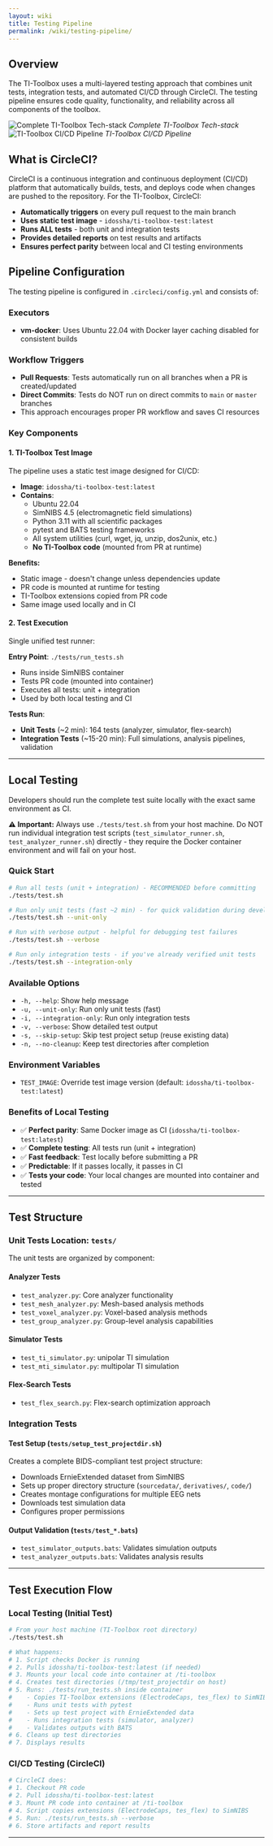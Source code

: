 ```yaml
---
layout: wiki
title: Testing Pipeline
permalink: /wiki/testing-pipeline/
---
```


## Overview

The TI-Toolbox uses a multi-layered testing approach that combines unit tests, integration tests, and automated CI/CD through CircleCI. The testing pipeline ensures code quality, functionality, and reliability across all components of the toolbox.

<div class="image-row-natural">
  <div class="image-container-natural">
    <img src="{{ site.baseurl }}/wiki/assets/testing/graphical_abstract_revised.png" alt="Complete TI-Toolbox Tech-stack">
    <em>Complete TI-Toolbox Tech-stack</em>
  </div>
  <div class="image-container-natural">
    <img src="{{ site.baseurl }}/wiki/assets/testing/Ti-ToolboxCICD.png" alt="TI-Toolbox CI/CD Pipeline">
    <em>TI-Toolbox CI/CD Pipeline</em>
  </div>
</div>

## What is CircleCI?

CircleCI is a continuous integration and continuous deployment (CI/CD) platform that automatically builds, tests, and deploys code when changes are pushed to the repository. For the TI-Toolbox, CircleCI:

- **Automatically triggers** on every pull request to the main branch
- **Uses static test image** - `idossha/ti-toolbox-test:latest`
- **Runs ALL tests** - both unit and integration tests
- **Provides detailed reports** on test results and artifacts
- **Ensures perfect parity** between local and CI testing environments

## Pipeline Configuration

The testing pipeline is configured in `.circleci/config.yml` and consists of:

### Executors
- **vm-docker**: Uses Ubuntu 22.04 with Docker layer caching disabled for consistent builds

### Workflow Triggers
- **Pull Requests**: Tests automatically run on all branches when a PR is created/updated
- **Direct Commits**: Tests do NOT run on direct commits to `main` or `master` branches
- This approach encourages proper PR workflow and saves CI resources

### Key Components

#### 1. TI-Toolbox Test Image
The pipeline uses a static test image designed for CI/CD:

- **Image**: `idossha/ti-toolbox-test:latest`
- **Contains**:
  - Ubuntu 22.04
  - SimNIBS 4.5 (electromagnetic field simulations)
  - Python 3.11 with all scientific packages
  - pytest and BATS testing frameworks
  - All system utilities (curl, wget, jq, unzip, dos2unix, etc.)
  - **No TI-Toolbox code** (mounted from PR at runtime)

**Benefits:**
- Static image - doesn't change unless dependencies update
- PR code is mounted at runtime for testing
- TI-Toolbox extensions copied from PR code
- Same image used locally and in CI

#### 2. Test Execution
Single unified test runner:

**Entry Point**: `./tests/run_tests.sh`
- Runs inside SimNIBS container
- Tests PR code (mounted into container)
- Executes all tests: unit + integration
- Used by both local testing and CI

**Tests Run**:
- **Unit Tests** (~2 min): 164 tests (analyzer, simulator, flex-search)
- **Integration Tests** (~15-20 min): Full simulations, analysis pipelines, validation

---

## Local Testing

Developers should run the complete test suite locally with the exact same environment as CI.

**⚠️ Important:** Always use `./tests/test.sh` from your host machine. Do NOT run individual integration test scripts (`test_simulator_runner.sh`, `test_analyzer_runner.sh`) directly - they require the Docker container environment and will fail on your host.

### Quick Start
```bash
# Run all tests (unit + integration) - RECOMMENDED before committing
./tests/test.sh

# Run only unit tests (fast ~2 min) - for quick validation during development
./tests/test.sh --unit-only

# Run with verbose output - helpful for debugging test failures
./tests/test.sh --verbose

# Run only integration tests - if you've already verified unit tests
./tests/test.sh --integration-only
```

### Available Options
- `-h, --help`: Show help message
- `-u, --unit-only`: Run only unit tests (fast)
- `-i, --integration-only`: Run only integration tests
- `-v, --verbose`: Show detailed test output
- `-s, --skip-setup`: Skip test project setup (reuse existing data)
- `-n, --no-cleanup`: Keep test directories after completion

### Environment Variables
- `TEST_IMAGE`: Override test image version (default: `idossha/ti-toolbox-test:latest`)

### Benefits of Local Testing
- ✅ **Perfect parity**: Same Docker image as CI (`idossha/ti-toolbox-test:latest`)
- ✅ **Complete testing**: All tests run (unit + integration)
- ✅ **Fast feedback**: Test locally before submitting a PR
- ✅ **Predictable**: If it passes locally, it passes in CI
- ✅ **Tests your code**: Your local changes are mounted into container and tested

---

## Test Structure

### Unit Tests Location: `tests/`

The unit tests are organized by component:

#### Analyzer Tests
- `test_analyzer.py`: Core analyzer functionality
- `test_mesh_analyzer.py`: Mesh-based analysis methods
- `test_voxel_analyzer.py`: Voxel-based analysis methods
- `test_group_analyzer.py`: Group-level analysis capabilities

#### Simulator Tests
- `test_ti_simulator.py`: unipolar TI simulation
- `test_mti_simulator.py`: multipolar TI simulation

#### Flex-Search Tests
- `test_flex_search.py`: Flex-search optimization approach

### Integration Tests

#### Test Setup (`tests/setup_test_projectdir.sh`)
Creates a complete BIDS-compliant test project structure:
- Downloads ErnieExtended dataset from SimNIBS
- Sets up proper directory structure (`sourcedata/`, `derivatives/`, `code/`)
- Creates montage configurations for multiple EEG nets
- Downloads test simulation data
- Configures proper permissions


#### Output Validation (`tests/test_*.bats`)
- `test_simulator_outputs.bats`: Validates simulation outputs
- `test_analyzer_outputs.bats`: Validates analysis results


---

## Test Execution Flow

### Local Testing (Initial Test)
```bash
# From your host machine (TI-Toolbox root directory)
./tests/test.sh

# What happens:
# 1. Script checks Docker is running
# 2. Pulls idossha/ti-toolbox-test:latest (if needed)
# 3. Mounts your local code into container at /ti-toolbox
# 4. Creates test directories (/tmp/test_projectdir on host)
# 5. Runs: ./tests/run_tests.sh inside container
#    - Copies TI-Toolbox extensions (ElectrodeCaps, tes_flex) to SimNIBS
#    - Runs unit tests with pytest
#    - Sets up test project with ErnieExtended data
#    - Runs integration tests (simulator, analyzer)
#    - Validates outputs with BATS
# 6. Cleans up test directories
# 7. Displays results
```


### CI/CD Testing (CircleCI)
```bash
# CircleCI does:
# 1. Checkout PR code
# 2. Pull idossha/ti-toolbox-test:latest
# 3. Mount PR code into container at /ti-toolbox
# 4. Script copies extensions (ElectrodeCaps, tes_flex) to SimNIBS
# 5. Run: ./tests/run_tests.sh --verbose
# 6. Store artifacts and report results
```

---
